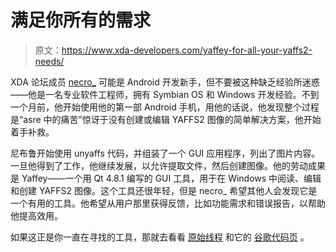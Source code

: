 # 满足你所有的需求

> 原文：<https://www.xda-developers.com/yaffey-for-all-your-yaffs2-needs/>

XDA 论坛成员 [necro_](http://forum.xda-developers.com/member.php?u=4633935) 可能是 Android 开发新手，但不要被这种缺乏经验所迷惑——他是一名专业软件工程师，拥有 Symbian OS 和 Windows 开发经验。不到一个月前，他开始使用他的第一部 Android 手机，用他的话说，他发现整个过程是“asre 中的痛苦”惊讶于没有创建或编辑 YAFFS2 图像的简单解决方案，他开始着手补救。

尼布鲁开始使用 unyaffs 代码，并组装了一个 GUI 应用程序，列出了图片内容。一旦他得到了工作，他继续发展，以允许提取文件，然后创建图像。他的劳动成果是 Yaffey——一个用 Qt 4.8.1 编写的 GUI 工具，用于在 Windows 中阅读、编辑和创建 YAFFS2 图像。这个工具还很年轻，但是 necro_ 希望其他人会发现它是一个有用的工具。他希望从用户那里获得反馈，比如功能需求和错误报告，以帮助他提高效用。

如果这正是你一直在寻找的工具，那就去看看 [原始线程](http://forum.xda-developers.com/showthread.php?t=1645412) 和它的 [谷歌代码页](http://code.google.com/p/yaffey/) 。
